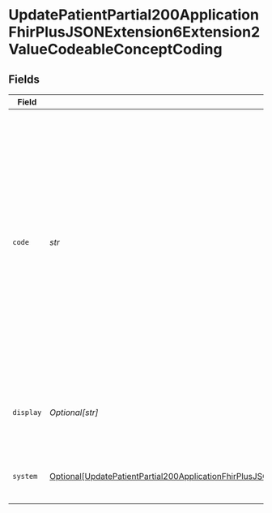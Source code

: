 # UpdatePatientPartial200ApplicationFhirPlusJSONExtension6Extension2ValueCodeableConceptCoding


## Fields

| Field                                                                                                                                                                                                                                                                  | Type                                                                                                                                                                                                                                                                   | Required                                                                                                                                                                                                                                                               | Description                                                                                                                                                                                                                                                            | Example                                                                                                                                                                                                                                                                |
| ---------------------------------------------------------------------------------------------------------------------------------------------------------------------------------------------------------------------------------------------------------------------- | ---------------------------------------------------------------------------------------------------------------------------------------------------------------------------------------------------------------------------------------------------------------------- | ---------------------------------------------------------------------------------------------------------------------------------------------------------------------------------------------------------------------------------------------------------------------- | ---------------------------------------------------------------------------------------------------------------------------------------------------------------------------------------------------------------------------------------------------------------------- | ---------------------------------------------------------------------------------------------------------------------------------------------------------------------------------------------------------------------------------------------------------------------- |
| `code`                                                                                                                                                                                                                                                                 | *str*                                                                                                                                                                                                                                                                  | :heavy_check_mark:                                                                                                                                                                                                                                                     | A code to identify to identify the preferred contact method of a patient, contact or related person.<br/>* 1	- Letter<br/>* 2	- Visit<br/>* 3	- Telephone<br/>* 4	- E-mail<br/>* 5	- Minicom (Textphone)<br/>* 6	- Telephone contact via proxy<br/>* 7	- Sign language<br/>* 8	- No Telephone contact<br/> | 1                                                                                                                                                                                                                                                                      |
| `display`                                                                                                                                                                                                                                                              | *Optional[str]*                                                                                                                                                                                                                                                        | :heavy_minus_sign:                                                                                                                                                                                                                                                     | Display-friendly representation of the preferred contact method code.                                                                                                                                                                                                  | Letter                                                                                                                                                                                                                                                                 |
| `system`                                                                                                                                                                                                                                                               | [Optional[UpdatePatientPartial200ApplicationFhirPlusJSONExtension6Extension2ValueCodeableConceptCodingSystem]](../../models/operations/updatepatientpartial200applicationfhirplusjsonextension6extension2valuecodeableconceptcodingsystem.md)                          | :heavy_minus_sign:                                                                                                                                                                                                                                                     | Definition of the preferred contact method extension.                                                                                                                                                                                                                  |                                                                                                                                                                                                                                                                        |